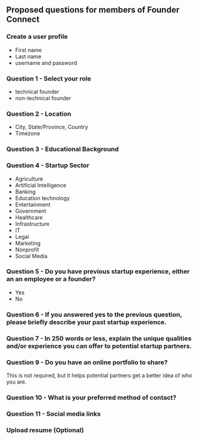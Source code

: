 ## Proposed questions for members of Founder Connect

### Create a user profile
- First name
- Last name
- username and password

### Question 1 - Select your role
- technical founder
- non-technical founder

### Question 2 - Location
- City, State/Province, Country
- Timezone

### Question 3 - Educational Background

### Question 4 - Startup Sector
- Agriculture
- Artificial Intelligence
- Banking
- Education technology
- Entertainment
- Government
- Healthcare
- Infrastructure
- IT
- Legal
- Marketing
- Nonprofit
- Social Media

### Question 5 - Do you have previous startup experience, either an an employee or a founder?
- Yes
- No

### Question 6 - If you answered yes to the previous question, please briefly describe your past startup experience. 

### Question 7 - In 250 words or less, explain the unique qualities and/or experience you can offer to potential startup partners.

### Question 9 - Do you have an online portfolio to share?
This is not required, but it helps potential partners get a better idea of who you are. 

### Question 10 - What is your preferred method of contact?

### Question 11 - Social media links

### Upload resume (Optional)

